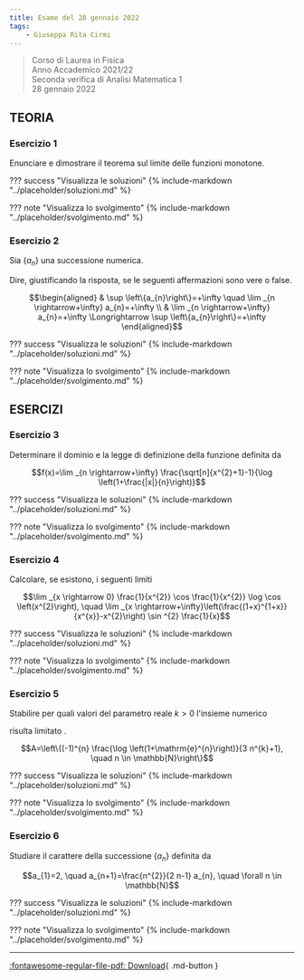 ```yaml
---
title: Esame del 28 gennaio 2022
tags:
    - Giuseppa Rita Cirmi
---
```



>Corso di Laurea in Fisica<br>
Anno Accademico 2021/22<br>
Seconda verifica di Analisi Matematica 1<br>
28 gennaio 2022

## TEORIA


### Esercizio 1 
Enunciare e dimostrare il teorema sul limite delle funzioni monotone.

??? success "Visualizza le soluzioni"
    {% include-markdown "../placeholder/soluzioni.md" %}

??? note "Visualizza lo svolgimento"
    {% include-markdown "../placeholder/svolgimento.md" %}


### Esercizio 2 
Sia $\left\{a_{n}\right\}$ una successione numerica.

Dire, giustificando la risposta, se le seguenti affermazioni sono vere o
false.

$$\begin{aligned}
& \sup \left\{a_{n}\right\}=+\infty \quad \lim _{n \rightarrow+\infty} a_{n}=+\infty \\
& \lim _{n \rightarrow+\infty} a_{n}=+\infty \Longrightarrow \sup \left\{a_{n}\right\}=+\infty
\end{aligned}$$

??? success "Visualizza le soluzioni"
    {% include-markdown "../placeholder/soluzioni.md" %}

??? note "Visualizza lo svolgimento"
    {% include-markdown "../placeholder/svolgimento.md" %}


## ESERCIZI

### Esercizio 3 
Determinare il dominio e la legge di definizione della funzione
definita da

$$f(x)=\lim _{n \rightarrow+\infty} \frac{\sqrt[n]{x^{2}+1}-1}{\log \left(1+\frac{|x|}{n}\right)}$$

??? success "Visualizza le soluzioni"
    {% include-markdown "../placeholder/soluzioni.md" %}

??? note "Visualizza lo svolgimento"
    {% include-markdown "../placeholder/svolgimento.md" %}


### Esercizio 4 
Calcolare, se esistono, i seguenti limiti

$$\lim _{x \rightarrow 0} \frac{1}{x^{2}} \cos \frac{1}{x^{2}} \log \cos \left(x^{2}\right), \quad \lim _{x \rightarrow+\infty}\left(\frac{(1+x)^{1+x}}{x^{x}}-x^{2}\right) \sin ^{2} \frac{1}{x}$$

??? success "Visualizza le soluzioni"
    {% include-markdown "../placeholder/soluzioni.md" %}

??? note "Visualizza lo svolgimento"
    {% include-markdown "../placeholder/svolgimento.md" %}


### Esercizio 5 
Stabilire per quali valori del parametro reale $k>0$ l'insieme
numerico

risulta limitato .

$$A=\left\{(-1)^{n} \frac{\log \left(1+\mathrm{e}^{n}\right)}{3 n^{k}+1}, \quad n \in \mathbb{N}\right\}$$

??? success "Visualizza le soluzioni"
    {% include-markdown "../placeholder/soluzioni.md" %}

??? note "Visualizza lo svolgimento"
    {% include-markdown "../placeholder/svolgimento.md" %}


### Esercizio 6 
Studiare il carattere della successione $\left\{a_{n}\right\}$
definita da

$$a_{1}=2, \quad a_{n+1}=\frac{n^{2}}{2 n-1} a_{n}, \quad \forall n \in \mathbb{N}$$

??? success "Visualizza le soluzioni"
    {% include-markdown "../placeholder/soluzioni.md" %}

??? note "Visualizza lo svolgimento"
    {% include-markdown "../placeholder/svolgimento.md" %}

---

[:fontawesome-regular-file-pdf: Download](pdf/2022-01-28.pdf){ .md-button }
